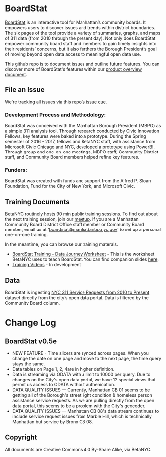 # BoardStat
[BoardStat](http://bit.ly/boardstat) is an interactive tool for Manhattan’s community boards. It empowers users to discover issues and trends within district boundaries. The six pages of the tool provide a variety of summaries, graphs, and maps of 311 data (from 2010 through the present day). Not only does BoardStat empower community board staff and members to gain timely insights into their residents’ concerns, but it also furthers the Borough President’s goal of moving beyond open data access to meaningful open data use.

This github repo is to document issues and outline future features. You can discover more of BoardStat's features within our [product overview document](https://docs.google.com/document/d/1pqDS1YaAF-HR0L_Ish6h1YFweZExaN41yX6sPaFGmKE/edit#).

## File an Issue 
We're tracking all issues via this [repo's issue cue](https://github.com/BetaNYC/BoardStat/issues).

### Development Process and Methodology:
BoardStat was conceived with the Manhattan Borough President (MBPO) as a simple 311 analysis tool. Through research conducted by Civic Innovation Fellows, key features were baked into a prototype. During the Spring semester of 2016 - 2017, fellows and BetaNYC staff, with assistance from Microsoft Civic Chicago and NYC, developed a prototype using PowerBI. Through group and one-on-one meetings, MBPO staff, Community District staff, and Community Board members helped refine key features. 

### Funders:
BoardStat was created with funds and support from the Alfred P. Sloan Foundation, Fund for the City of New York, and Microsoft Civic.

## Training Documents
BetaNYC routinely hosts 90 min public training sessions. To find out about the next training session, join our [meetup](https://meetup.com/betanyc). If you are a Manhattan Community Board District Office staff member or Community Board member, email us at 'boardstat@manhattanbp.nyc.gov' to set up a personal one-on-one training.

In the meantime, you can browse our training materals.
 * [BoardStat Training - Data Journey Worksheet](https://docs.google.com/document/d/1DHgVLrm-X1gs1rwovhpWA5En_ozcQnTWHYobmG9_B0A/edit) - This is the worksheet BetaNYC uses to teach BoardStat. You can find companion slides [here](http://bit.ly/betanyc_datajourney_manhattan).
 * [Training Videos](https://) - In development
 
## Data
BoardStat is ingesting [NYC 311 Service Requests from 2010 to Present](https://data.cityofnewyork.us/Social-Services/311-Service-Requests-from-2010-to-Present/erm2-nwe9) dataset directly from the city’s open data portal. Data is filtered by the Community Board column.

# Change Log

## BoardStat v0.5e
 * NEW FEATURE - Time slicers are synced across pages. When you change the date on one page and move to the next page, the time query stays the same.
 * Data tables on Page 1, 2, 4are in higher definition.
 * Data is streaming via ODATA with a limit to 10000 per query. Due to changes on the City's open data portal, we have 12 special views that permit us access to ODATA without authenication. 
 * DATA QUALITY ISSUES — Currently, Manhattan CB 01 seems to be getting all of the Borough's street light condition & homeless person assistance service requests. As we are pulling directly from the open data portal, this seems to be a problem with the City's geocoder.
 * DATA QUALITY ISSUES — Manhattan CB 08's data stream continues to include service request issues from Marble Hill, which is technically Manhattan but service by Bronx CB 08. 


## Copyright
All documents are Creative Commons 4.0 By-Share Alike, via BetaNYC.
